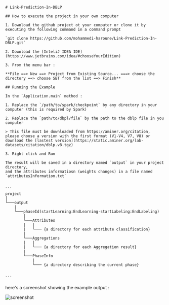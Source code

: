     # Link-Prediction-In-DBLP

    ## How to execute the project in your own computer

    1. Download the github project ot your computer or clone it by executing the following command in a command prompt

    `git clone https://github.com/mohammedi-haroune/Link-Prediction-In-DBLP.git`

    2. Download the [InteliJ IDEA IDE](https://www.jetbrains.com/idea/#chooseYourEdition)

    3. From the menu bar : 

    **File ==> New ==> Project from Existing Source... ===> choose the directory ==> choose SBT from the list ==> Finish**

    ## Running the Example

    In the `Application.main` method : 

    1. Replace the `/path/to/spark/checkpoint` by any directory in your computer (this is required by Spark)

    2. Replace the `path/to/dbpl/file` by the path to the dblp file in you computer 

    > This file must be downloaded from https://aminer.org/citation, please choose a version with the first format (V1-V4, V7, V8) or download the [lastest version](https://static.aminer.org/lab-datasets/citation/dblp.v8.tgz)

    3. Right click and Run

    The result will be saved in a directory named `output` in your project directory, 
    and the attributes informatiosn (weights changes) in a file named `attributesInformation.txt`


    ```
    project   
    │
    └───output
        |
        └───phaseId(startLearning:EndLearning-startLabeling:EndLabeling)
            |
            └───Attributes            
            |   |
            |   └─── {a directory for each attribute classification}
            |
            └───Aggregations
            |   |
            |   └─── {a directory for each Aggregation result}
            |
            └───PhaseInfo
                |
                └─── {a directory describing the current phase}
            

    ```

here's a screenshot showing the example output :

![screenshot](https://github.com/mohammedi-haroune/Link-Prediction-In-DBLP/blob/master/outputScreenShot.png)
